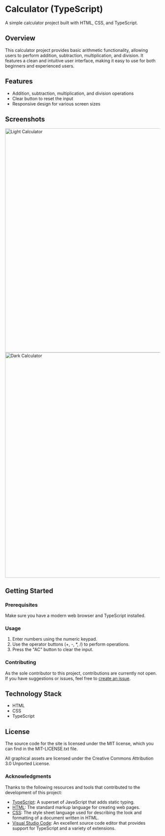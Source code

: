 # Calculator (TypeScript)

A simple calculator project built with HTML, CSS, and TypeScript.

## Overview

This calculator project provides basic arithmetic functionality, allowing users to perform addition, subtraction, multiplication, and division. It features a clean and intuitive user interface, making it easy to use for both beginners and experienced users.

## Features

- Addition, subtraction, multiplication, and division operations
- Clear button to reset the input
- Responsive design for various screen sizes

## Screenshots

<img width="727" alt="Light Calculator" src="https://github.com/iankamar/Calculator/assets/95672055/e1ebad04-44d2-46cb-8ca1-64ac132f7d83">
<img width="731" alt="Dark Calculator" src="https://github.com/iankamar/Calculator/assets/95672055/1e62ea0c-aa81-4695-aaa5-71d63c3e03a5">


## Getting Started

### Prerequisites

Make sure you have a modern web browser and TypeScript installed.

### Usage

1. Enter numbers using the numeric keypad.
2. Use the operator buttons (+, -, *, /) to perform operations.
3. Press the "AC" button to clear the input.

### Contributing

As the sole contributor to this project, contributions are currently not open. If you have suggestions or issues, feel free to [create an issue](https://github.com/iankamar/Calculator/issues).


## Technology Stack

- HTML
- CSS
- TypeScript

## License

The source code for the site is licensed under the MIT license, which you can find in the MIT-LICENSE.txt file.

All graphical assets are licensed under the Creative Commons Attribution 3.0 Unported License.

### Acknowledgments

Thanks to the following resources and tools that contributed to the development of this project:

- [TypeScript](https://www.typescriptlang.org/): A superset of JavaScript that adds static typing.
- [HTML](https://developer.mozilla.org/en-US/docs/Web/HTML): The standard markup language for creating web pages.
- [CSS](https://developer.mozilla.org/en-US/docs/Web/CSS): The style sheet language used for describing the look and formatting of a document written in HTML.
- [Visual Studio Code](https://code.visualstudio.com/): An excellent source code editor that provides support for TypeScript and a variety of extensions.

